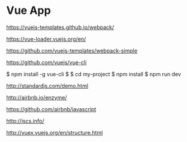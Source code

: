 # Vue App


https://vuejs-templates.github.io/webpack/

https://vue-loader.vuejs.org/en/

https://github.com/vuejs-templates/webpack-simple

https://github.com/vuejs/vue-cli


$ npm install -g vue-cli
$ 
$ cd my-project
$ npm install
$ npm run dev



http://standardjs.com/demo.html

http://airbnb.io/enzyme/

https://github.com/airbnb/javascript

http://jscs.info/

http://vuex.vuejs.org/en/structure.html























